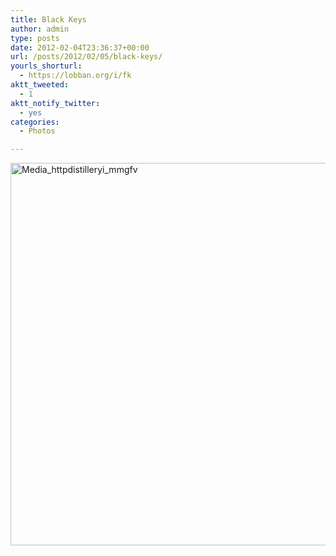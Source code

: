 ```yaml
---
title: Black Keys
author: admin
type: posts
date: 2012-02-04T23:36:37+00:00
url: /posts/2012/02/05/black-keys/
yourls_shorturl:
  - https://lobban.org/i/fk
aktt_tweeted:
  - 1
aktt_notify_twitter:
  - yes
categories:
  - Photos

---
```

<div class='posterous_autopost'>
  <a href="http://instagr.am/p/oDXo8/"></p> 
  
  <div class='p_embed p_image_embed'>
    <a href="http://getfile9.posterous.com/getfile/files.posterous.com/nonimage/IAszzFqFodpndGyvxbjsDnHwAhIHnowzzxnExydyBnzxECADuBnheupzJdrw/media_httpdistilleryi_mmgfv.jpg.scaled1000.jpg"><img alt="Media_httpdistilleryi_mmgfv" height="612" src="https://getfile9.posterous.com/getfile/files.posterous.com/nonimage/IAszzFqFodpndGyvxbjsDnHwAhIHnowzzxnExydyBnzxECADuBnheupzJdrw/media_httpdistilleryi_mmgfv.jpg.scaled1000.jpg" width="612" /></a>
  </div>
  
  <p>
    </a></div>
